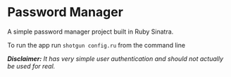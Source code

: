 Password Manager
================

A simple password manager project built in Ruby Sinatra.

To run the app run `shotgun config.ru` from the command line

***Disclaimer:***
*It has very simple user authentication and should not actually be used for real.*
